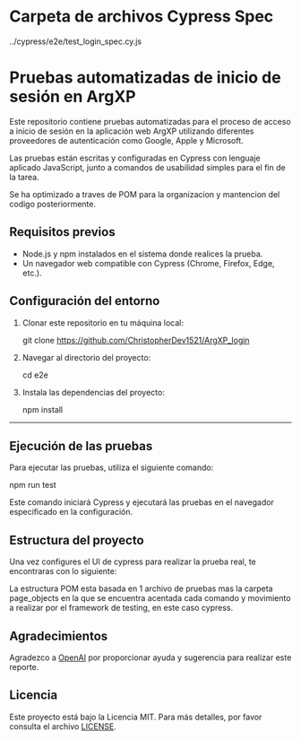 # Carpeta de archivos Cypress Spec

../cypress/e2e/test_login_spec.cy.js

# Pruebas automatizadas de inicio de sesión en ArgXP

Este repositorio contiene pruebas automatizadas para el proceso de acceso a inicio de sesión en la aplicación web ArgXP utilizando diferentes proveedores de autenticación como Google, Apple y Microsoft. 


Las pruebas están escritas y configuradas en Cypress con lenguaje aplicado JavaScript, junto a comandos de usabilidad simples para el fin de la tarea.

Se ha optimizado a traves de POM para la organizacion y mantencion del codigo posteriormente.

## Requisitos previos

- Node.js y npm instalados en el sistema donde realices la prueba.
- Un navegador web compatible con Cypress (Chrome, Firefox, Edge, etc.).

## Configuración del entorno

1. Clonar este repositorio en tu máquina local:

   git clone https://github.com/ChristopherDev1521/ArgXP_login

2. Navegar al directorio del proyecto:

   cd e2e
   
4. Instala las dependencias del proyecto:

   npm install
   
------------------------------------------------

## Ejecución de las pruebas

Para ejecutar las pruebas, utiliza el siguiente comando:

  npm run test

Este comando iniciará Cypress y ejecutará las pruebas en el navegador especificado en la configuración.

## Estructura del proyecto

Una vez configures el UI de cypress para realizar la prueba real, te encontraras con lo siguiente:

La estructura POM esta basada en 1 archivo de pruebas mas la carpeta page_objects en la que se encuentra acentada cada comando y movimiento a realizar por el framework de testing, en este caso cypress.


## Agradecimientos

Agradezco a [OpenAI](https://openai.com) por proporcionar ayuda y sugerencia para realizar este reporte.

## Licencia

Este proyecto está bajo la Licencia MIT. Para más detalles, por favor consulta el archivo [LICENSE](LICENSE).

